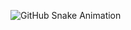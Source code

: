 ![GitHub Snake Animation](https://github.com/sinkingcircle/sinkingcircle/blob/output/github-contribution-grid-snake.svg)
